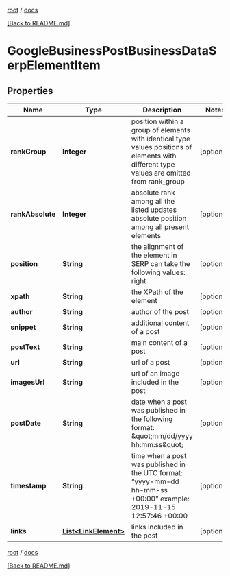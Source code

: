 [root](./../ "root") / [docs](./ "docs")

[[Back to README.md]](./../README.md "[Back to README.md]")

# GoogleBusinessPostBusinessDataSerpElementItem

## Properties

| Name | Type | Description | Notes |
|------------ | ------------- | ------------- | -------------|
|**rankGroup** | **Integer** | position within a group of elements with identical type values positions of elements with different type values are omitted from rank_group |  [optional] |
|**rankAbsolute** | **Integer** | absolute rank among all the listed updates absolute position among all present elements |  [optional] |
|**position** | **String** | the alignment of the element in SERP can take the following values: right |  [optional] |
|**xpath** | **String** | the XPath of the element |  [optional] |
|**author** | **String** | author of the post |  [optional] |
|**snippet** | **String** | additional content of a post |  [optional] |
|**postText** | **String** | main content of a post |  [optional] |
|**url** | **String** | url of a post |  [optional] |
|**imagesUrl** | **String** | url of an image included in the post |  [optional] |
|**postDate** | **String** | date when a post was published in the following format: \&quot;mm/dd/yyyy hh:mm:ss\&quot; |  [optional] |
|**timestamp** | **String** | time when a post was published in the UTC format: “yyyy-mm-dd hh-mm-ss +00:00” example: 2019-11-15 12:57:46 +00:00 |  [optional] |
|**links** | [**List&lt;LinkElement&gt;**](LinkElement.md) | links included in the post |  [optional] |

[root](./../ "root") / [docs](./ "docs")

[[Back to README.md]](./../README.md "[Back to README.md]")